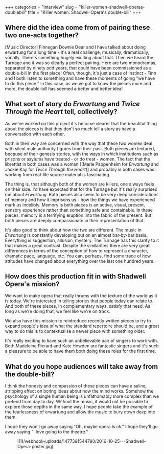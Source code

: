 +++
categories = "Interview"
slug = "killer-women-shadwell-operas-doublebill"
title = "Killer women: Shadwell Opera&#039;s double-bill"
+++

## Where did the idea come from of pairing these two one-acts together?
 
[Music Director] Finnegan Downie Dear and I have talked about doing erwartung for a long time - it's a real challenge, musically, dramatically, vocally. There's something hugely exciting about that. Then we heard the Turnage and it was so clearly a perfect pairing. Here are two monodramas, separated by ninety odd years, that could have been commissioned as a double-bill in the first place! Often, though, it's just a case of instinct - Finn and I both listen to something and have these moments of going "we have to do this piece." In this case, as we,ve got to know the pieces more and more, the double-bill has seemed a better and better idea!
 
## What sort of story do *Erwartung* and *Twice Through the Heart* tell, collectively?
 
As we've worked on this project it's become clearer that the beautiful thing about the pieces is that they don't so much tell a story as have a conversation with each other. 

Both in their way are concerned with the way that these two women deal with silent male authority figures from their past. Both pieces are textured, because of their genesis stories, with the ways in which institutions such as prisons or asylums have treated - or do treat - women. The fact that the librettist in both cases was a woman [(Marie Pappenheim for *Erwartung* and Jackie Kay for *Twice Through the Heart*)] and probably in both cases was working from real-life source material is fascinating. 

The thing is, that although both of the women are killers, one always feels on their side. I'd have expected that for the Turnage but it's really surprised me about *Erwartung*. Both pieces also seem to be very deep considerations of memory and how it imprisons us - how the things we have experienced mark us indelibly. Memory is both pieces is an active, visual, present, sensory experience rather than something safe and containable. In these pieces, memory is a terrifying eruption into the fabric of the present. But both pieces are deeply compassionate in their representation of that.

It's also good to think about how the two are different. The music in *Erwartung* is constantly developing but on an almost bar-by-bar basis. Everything is suggestion, allusion, mystery. The Turnage has this clarity to it that makes a great contrast. Despite the similarities there are very great differences in terms of the conception of how to represent a character, dramatic pace, language, etc. You can, perhaps, find some trace of how attitudes have changed about everything over the last one hundred years.

## How does this production fit in with Shadwell Opera's mission?
 
We want to make opera that really thrums with the texture of the world as it is today. We're interested in telling stories that people today can relate to. And both of these pieces, in complementary ways, satisfy that need. As long as we're doing that, we feel like we're on track.

We also have this mission to reintroduce recently written pieces to try to expand people's idea of what the standard repertoire should be, and a great way to do this is to contextualise a newer piece with something older.

It's really exciting to have such an unbelievable pair of singers to work with. Both Madeleine Pierard and Kate Howden are fantastic singers and it's such a pleasure to be able to have them both doing these roles for the first time.
 
## What do you hope audiences will take away from the double-bill?
 
I think the honesty and compassion of these pieces can have a saline, stripping effect on boring ideas about how the mind works. Somehow the psychology of a single human being is unfathomably more complex than we pretend from day to day. Without the music, it would not be possible to explore those depths in the same way. I hope people take the example of the fearlessness of erwartung and allow the music to bury down deep into them.

I hope they won’t go away saying "Oh, maybe opera is ok." I hope they'll go away saying "I love going to the theatre."


<figure data-type="image">
![](/webhook-uploads/1477391544790/2016-10-25---Shadwell-Opera-poster.jpg)
</figure>

